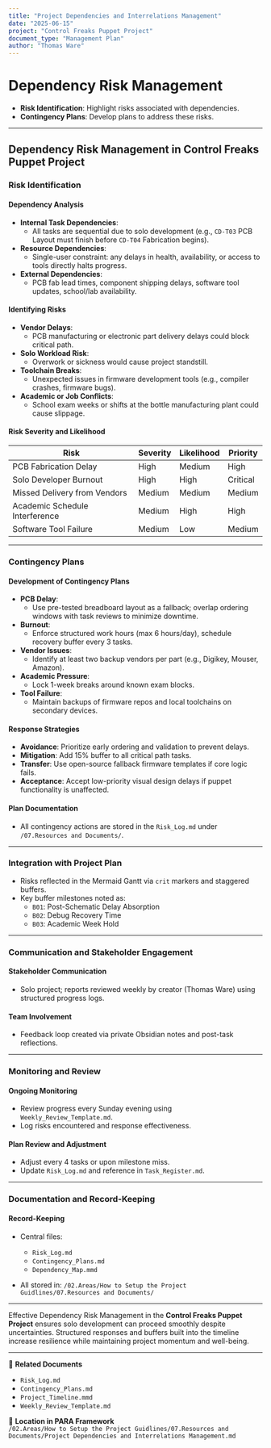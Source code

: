 ```yaml
---
title: "Project Dependencies and Interrelations Management"
date: "2025-06-15"
project: "Control Freaks Puppet Project"
document_type: "Management Plan"
author: "Thomas Ware"
---
```


# Dependency Risk Management

- **Risk Identification**: Highlight risks associated with dependencies.
- **Contingency Plans**: Develop plans to address these risks.

---

## Dependency Risk Management in Control Freaks Puppet Project

### Risk Identification

#### Dependency Analysis
- **Internal Task Dependencies**:
  - All tasks are sequential due to solo development (e.g., `CD-T03` PCB Layout must finish before `CD-T04` Fabrication begins).
- **Resource Dependencies**:
  - Single-user constraint: any delays in health, availability, or access to tools directly halts progress.
- **External Dependencies**:
  - PCB fab lead times, component shipping delays, software tool updates, school/lab availability.

#### Identifying Risks
- **Vendor Delays**:
  - PCB manufacturing or electronic part delivery delays could block critical path.
- **Solo Workload Risk**:
  - Overwork or sickness would cause project standstill.
- **Toolchain Breaks**:
  - Unexpected issues in firmware development tools (e.g., compiler crashes, firmware bugs).
- **Academic or Job Conflicts**:
  - School exam weeks or shifts at the bottle manufacturing plant could cause slippage.

#### Risk Severity and Likelihood
| Risk                            | Severity | Likelihood | Priority |
|---------------------------------|----------|------------|----------|
| PCB Fabrication Delay           | High     | Medium     | High     |
| Solo Developer Burnout          | High     | High       | Critical |
| Missed Delivery from Vendors    | Medium   | Medium     | Medium   |
| Academic Schedule Interference  | Medium   | High       | High     |
| Software Tool Failure           | Medium   | Low        | Medium   |

---

### Contingency Plans

#### Development of Contingency Plans
- **PCB Delay**:
  - Use pre-tested breadboard layout as a fallback; overlap ordering windows with task reviews to minimize downtime.
- **Burnout**:
  - Enforce structured work hours (max 6 hours/day), schedule recovery buffer every 3 tasks.
- **Vendor Issues**:
  - Identify at least two backup vendors per part (e.g., Digikey, Mouser, Amazon).
- **Academic Pressure**:
  - Lock 1-week breaks around known exam blocks.
- **Tool Failure**:
  - Maintain backups of firmware repos and local toolchains on secondary devices.

#### Response Strategies
- **Avoidance**: Prioritize early ordering and validation to prevent delays.
- **Mitigation**: Add 15% buffer to all critical path tasks.
- **Transfer**: Use open-source fallback firmware templates if core logic fails.
- **Acceptance**: Accept low-priority visual design delays if puppet functionality is unaffected.

#### Plan Documentation
- All contingency actions are stored in the `Risk_Log.md` under `/07.Resources and Documents/`.

---

### Integration with Project Plan

- Risks reflected in the Mermaid Gantt via `crit` markers and staggered buffers.
- Key buffer milestones noted as:
  - `B01`: Post-Schematic Delay Absorption
  - `B02`: Debug Recovery Time
  - `B03`: Academic Week Hold

---

### Communication and Stakeholder Engagement

#### Stakeholder Communication
- Solo project; reports reviewed weekly by creator (Thomas Ware) using structured progress logs.

#### Team Involvement
- Feedback loop created via private Obsidian notes and post-task reflections.

---

### Monitoring and Review

#### Ongoing Monitoring
- Review progress every Sunday evening using `Weekly_Review_Template.md`.
- Log risks encountered and response effectiveness.

#### Plan Review and Adjustment
- Adjust every 4 tasks or upon milestone miss.
- Update `Risk_Log.md` and reference in `Task_Register.md`.

---

### Documentation and Record-Keeping

#### Record-Keeping
- Central files:
  - `Risk_Log.md`
  - `Contingency_Plans.md`
  - `Dependency_Map.mmd`

- All stored in:
  `/02.Areas/How to Setup the Project Guidlines/07.Resources and Documents/`

---

Effective Dependency Risk Management in the **Control Freaks Puppet Project** ensures solo development can proceed smoothly despite uncertainties. Structured responses and buffers built into the timeline increase resilience while maintaining project momentum and well-being.

---

🔗 **Related Documents**  
- `Risk_Log.md`  
- `Contingency_Plans.md`  
- `Project_Timeline.mmd`  
- `Weekly_Review_Template.md`

📁 **Location in PARA Framework**  
`/02.Areas/How to Setup the Project Guidlines/07.Resources and Documents/Project Dependencies and Interrelations Management.md`
